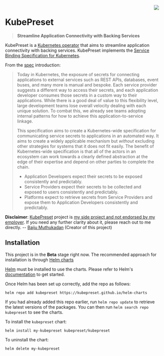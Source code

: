 <img src="https://avatars0.githubusercontent.com/u/70762365" align="right" />

# KubePreset
> **Streamline Application Connectivity with Backing Services**

KubePreset is a [Kubernetes operator][operator] that aims to streamline
application connectivity with backing services.  KubePreset implements the
[Service Binding Specification for Kubernetes][spec].

From the [spec][spec] introduction:

> Today in Kubernetes, the exposure of secrets for connecting applications to external services such as REST APIs, databases, event buses, and many more is manual and bespoke.  Each service provider suggests a different way to access their secrets, and each application developer consumes those secrets in a custom way to their applications.  While there is a good deal of value to this flexibility level, large development teams lose overall velocity dealing with each unique solution.  To combat this, we already see teams adopting internal patterns for how to achieve this application-to-service linkage.
>
> This specification aims to create a Kubernetes-wide specification for communicating service secrets to applications in an automated way.  It aims to create a widely applicable mechanism but _without_ excluding other strategies for systems that it does not fit easily.  The benefit of Kubernetes-wide specification is that all of the actors in an ecosystem can work towards a clearly defined abstraction at the edge of their expertise and depend on other parties to complete the chain.
>
> * Application Developers expect their secrets to be exposed consistently and predictably.
> * Service Providers expect their secrets to be collected and exposed to users consistently and predictably.
> * Platforms expect to retrieve secrets from Service Providers and expose them to Application Developers consistently and predictably.

**Disclaimer**: [KubePreset](https://kubepreset.dev) project is [my side project and not endorsed by my employer](https://www.redhat.com/en/about/open-source/participation-guidelines).  If you need any further clarity about it, please reach out to me directly.  -- [Baiju Muthukadan](https://twitter.com/baijum) (Creator of this project)

## Installation

This project is in the **Beta** stage right now.  The recommended approach for installation is through [Helm charts][chart]

[Helm][helm] must be installed to use the charts.  Please refer to Helm's
[documentation][helm-docs] to get started.

Once Helm has been set up correctly, add the repo as follows:

```
helm repo add kubepreset https://kubepreset.github.io/helm-charts
```

If you had already added this repo earlier, run `helm repo update` to retrieve
the latest versions of the packages.  You can then run `helm search repo
kubepreset` to see the charts.

To install the `kubepreset` chart:

```
helm install my-kubepreset kubepreset/kubepreset
```

To uninstall the chart:

```
helm delete my-kubepreset
```


[operator]: https://kubernetes.io/docs/concepts/extend-kubernetes/operator/
[spec]: https://github.com/k8s-service-bindings/spec
[chart]: https://artifacthub.io/packages/helm/kubepreset/kubepreset
[helm]: https://helm.sh
[helm-docs]: https://helm.sh/docs/
